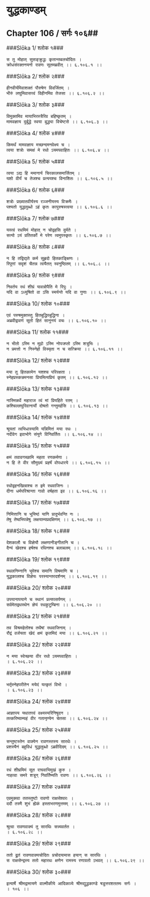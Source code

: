युद्धकाण्डम्
===============================


## Chapter 106  / सर्गः १०६##


###Slōka 1/ श्लोक १###


    स तु मोहात् सुसङ्क्रुद्धः कृतान्तबलचोदितः ।
    क्रोधसंरक्तनयनो रावणः सूतमब्रवीत् ।। ६.१०६.१ ।।


###Slōka 2/ श्लोक २###


    हीनवीर्यमिवाशक्तं पौरुषेण विवर्जितम् ।
    भीरुं लघुमिवासत्त्वं विहीनमिव तेजसा ।। ६.१०६.२ ।।


###Slōka 3/ श्लोक ३###


    विमुक्तमिव मायाभिरस्त्रैरिव बहिष्कृतम् ।
    मामवज्ञाय दुर्बुद्धे स्वया बुद्ध्या विचेष्टसे ।। ६.१०६.३ ।।


###Slōka 4/ श्लोक ४###


    किमर्थं मामवज्ञाय मच्छन्दमनवेक्ष्य च ।
    त्वया शत्रोः समक्षं मे रथो ऽयमपवाहितः ।। ६.१०६.४ ।।


###Slōka 5/ श्लोक ५###


    त्वया ऽद्य हि ममानार्य चिरकालसमार्जितम् ।
    यशो वीर्यं च तेजश्च प्रत्ययश्च विनाशितः ।। ६.१०६.५ ।।


###Slōka 6/ श्लोक ६###


    शत्रोः प्रख्यातवीर्यस्य रञ्जनीयस्य विक्रमैः ।
    पश्यतो युद्धलुब्धो ऽहं कृतः कापुरुषस्त्वया ।। ६.१०६.६ ।।


###Slōka 7/ श्लोक ७###


    यस्त्वं रथमिमं मोहात् न चोद्वहसि दुर्मते ।
    सत्यो ऽयं प्रतितर्को मे परेण त्वमुपस्कृतः ।। ६.१०६.७ ।।


###Slōka 8/ श्लोक ८###


    न हि तद्विद्यते कर्म सुहृदो हितकाङ्क्षिणः ।
    रिपूणां सदृशं चैतन्न त्वयैतत् स्वनुष्ठितम् ।। ६.१०६.८ ।।


###Slōka 9/ श्लोक ९###


    निवर्तय रथं शीघ्रं यावन्नोपैति मे रिपुः ।
    यदि वा ऽध्युषितो वा ऽसि स्मर्यन्ते यदि वा गुणाः ।। ६.१०६.९ ।।


###Slōka 10/ श्लोक १०###


    एवं परुषमुक्तस्तु हितबुद्धिरबुद्धिना ।
    अब्रवीद्रावणं सूतो हितं सानुनयं वचः ।। ६.१०६.१० ।।


###Slōka 11/ श्लोक ११###


    न भीतो ऽस्मि न मूढो ऽस्मि नोपजप्तो ऽस्मि शत्रुभिः ।
    न प्रमत्तो न निस्नेहो विस्मृता न च सत्क्रिया ।। ६.१०६.११ ।।


###Slōka 12/ श्लोक १२###


    मया तु हितकामेन यशश्च परिरक्षता ।
    स्नेहप्रस्कन्नमनसा प्रियमित्यप्रियं कृतम् ।। ६.१०६.१२ ।।


###Slōka 13/ श्लोक १३###


    नास्मिन्नर्थे महाराज त्वं मां प्रियहिते रतम् ।
    कश्चिल्लघुरिवानार्यो दोषतो गन्तुमर्हसि ।। ६.१०६.१३ ।।


###Slōka 14/ श्लोक १४###


    श्रूयतां त्वभिधास्यामि यन्निमित्तं मया रथः ।
    नदीवेग इवाभोगे संयुगे विनिवर्तितः ।। ६.१०६.१४ ।।


###Slōka 15/ श्लोक १५###


    क्षमं तवावगच्छामि महता रणकर्मणा ।
    न हि ते वीर सौमुख्यं प्रहर्षं वोपधारये ।। ६.१०६.१५ ।।


###Slōka 16/ श्लोक १६###


    रथोद्वहनखिन्नाश्च त इमे रथवाजिनः ।
    दीना धर्मपरिश्रान्ता गावो वर्षहता इव ।। ६.१०६.१६ ।।


###Slōka 17/ श्लोक १७###


    निमित्तानि च भूयिष्ठं यानि प्रादुर्भवन्ति नः ।
    तेषु तेष्वभिपन्नेषु लक्षयाम्यप्रदक्षिणम् ।। ६.१०६.१७ ।।


###Slōka 18/ श्लोक १८###


    देशकालौ च विज्ञेयौ लक्षणानीङ्गीतानि च ।
    दैन्यं खेदश्च हर्षश्च रथिनश्च बलाबलम् ।। ६.१०६.१८ ।।


###Slōka 19/ श्लोक १९###


    स्थलनिम्नानि भूमेश्च समानि विषमाणि च ।
    युद्धकालश्च विज्ञेयः परस्यान्तरदर्शनम् ।। ६.१०६.१९ ।।


###Slōka 20/ श्लोक २०###


    उपयानापयाने च स्थानं प्रत्यपसर्पणम् ।
    सर्वमेतद्रथस्थेन ज्ञेयं रथकुटुम्बिना ।। ६.१०६.२० ।।


###Slōka 21/ श्लोक २१###


    तव विश्रमहेतोश्च तथैषां रथवाजिनाम् ।
    रौद्रं वर्जयता खेदं क्षमं कृतमिदं मया ।। ६.१०६.२१ ।।


###Slōka 22/ श्लोक २२###


    न मया स्वेच्छया वीर रथो ऽयमपवाहितः ।
    । ६.१०६.२२ ।।


###Slōka 23/ श्लोक २३###


    भर्तृस्नेहपरीतेन मयेदं यत्कृतं विभो ।
    । ६.१०६.२३ ।।


###Slōka 24/ श्लोक २४###


    आज्ञापय यथातत्त्वं वक्ष्यस्यरिनिषूदन ।
    तत्करिष्याम्यहं वीर गतानृण्येन चेतसा ।। ६.१०६.२४ ।।


###Slōka 25/ श्लोक २५###


    सन्तुष्टस्तेन वाक्येन रावणस्तस्य सारथेः ।
    प्रशस्यैनं बहुविधं युद्धलुब्धो ऽब्रवीदिदम् ।। ६.१०६.२५ ।।


###Slōka 26/ श्लोक २६###


    रथं शीघ्रमिमं सूत राघवाभिमुखं कुरु ।
    नाहत्वा समरे शत्रून् निवर्तिष्यति रावणः ।। ६.१०६.२६ ।।


###Slōka 27/ श्लोक २७###


    एवमुक्त्वा ततस्तुष्टो रावणो राक्षसेश्वरः ।
    ददौ तस्मै शुभं ह्येकं हस्ताभरणमुत्तमम् ।। ६.१०६.२७ ।।


###Slōka 28/ श्लोक २८###


    श्रुत्वा रावणवाक्यं तु सारथिः सन्न्यवर्तत ।
    । ६.१०६.२८ ।।


###Slōka 29/ श्लोक २९###


    ततो द्रुतं रावणवाक्यचोदितः प्रचोदयामास हयान् स सारथिः ।
    स राक्षसेन्द्रस्य ततो महारथः क्षणेन रामस्य रणाग्रतो ऽभवत् ।। ६.१०६.२९ ।।


###Slōka 30/ श्लोक ३०###


    इत्यार्षे श्रीमद्रामायणे वाल्मीकीये आदिकाव्ये श्रीमद्युद्धकाण्डे षडुत्तरशततमः सर्गः ।
    । १०६ ।।


